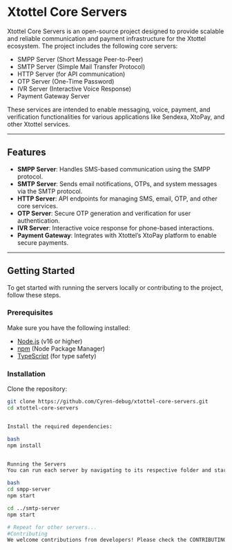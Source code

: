# Xtottel Core Servers

Xtottel Core Servers is an open-source project designed to provide scalable and reliable communication and payment infrastructure for the Xtottel ecosystem. The project includes the following core servers:

- SMPP Server (Short Message Peer-to-Peer)
- SMTP Server (Simple Mail Transfer Protocol)
- HTTP Server (for API communication)
- OTP Server (One-Time Password)
- IVR Server (Interactive Voice Response)
- Payment Gateway Server

These services are intended to enable messaging, voice, payment, and verification functionalities for various applications like Sendexa, XtoPay, and other Xtottel services.

---

## Features

- **SMPP Server**: Handles SMS-based communication using the SMPP protocol.
- **SMTP Server**: Sends email notifications, OTPs, and system messages via the SMTP protocol.
- **HTTP Server**: API endpoints for managing SMS, email, OTP, and other core services.
- **OTP Server**: Secure OTP generation and verification for user authentication.
- **IVR Server**: Interactive voice response for phone-based interactions.
- **Payment Gateway**: Integrates with Xtottel’s XtoPay platform to enable secure payments.

---

## Getting Started

To get started with running the servers locally or contributing to the project, follow these steps.

### Prerequisites

Make sure you have the following installed:

- [Node.js](https://nodejs.org/) (v16 or higher)
- [npm](https://www.npmjs.com/) (Node Package Manager)
- [TypeScript](https://www.typescriptlang.org/) (for type safety)

### Installation

Clone the repository:

```bash
git clone https://github.com/Cyren-debug/xtottel-core-servers.git
cd xtottel-core-servers


Install the required dependencies:

bash
npm install


Running the Servers
You can run each server by navigating to its respective folder and starting the development environment:

bash
cd smpp-server
npm start

cd ../smtp-server
npm start

# Repeat for other servers...
#Contributing
We welcome contributions from developers! Please check the CONTRIBUTING.md for more details on how you can help improve the project.

